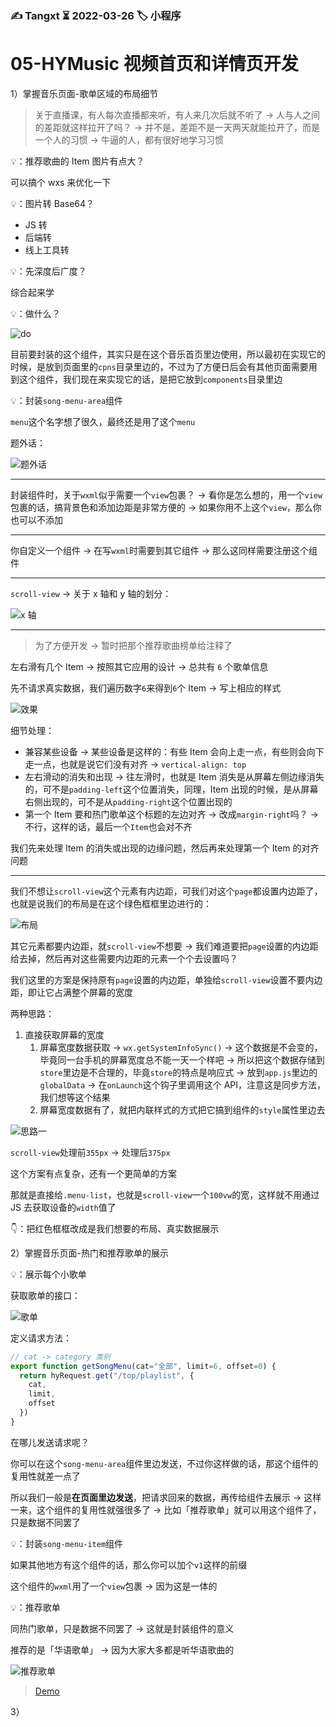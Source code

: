 ### ✍️ Tangxt ⏳ 2022-03-26 🏷️ 小程序

# 05-HYMusic 视频⾸⻚和详情⻚开发

1）掌握音乐页面-歌单区域的布局细节

> 关于直播课，有人每次直播都来听，有人来几次后就不听了 -> 人与人之间的差距就这样拉开了吗？ -> 并不是，差距不是一天两天就能拉开了，而是一个人的习惯 -> 牛逼的人，都有很好地学习习惯

💡：推荐歌曲的 Item 图片有点大？

可以搞个 wxs 来优化一下

💡：图片转 Base64？

- JS 转
- 后端转
- 线上工具转

💡：先深度后广度？

综合起来学

💡：做什么？

![do](assets/img/2022-03-26-17-44-10.png)

目前要封装的这个组件，其实只是在这个音乐首页里边使用，所以最初在实现它的时候，是放到页面里的`cpns`目录里边的，不过为了方便日后会有其他页面需要用到这个组件，我们现在来实现它的话，是把它放到`components`目录里边

💡：封装`song-menu-area`组件

`menu`这个名字想了很久，最终还是用了这个`menu`

题外话：

![题外话](assets/img/2022-03-26-17-49-29.png)

---

封装组件时，关于`wxml`似乎需要一个`view`包裹？ -> 看你是怎么想的，用一个`view`包裹的话，搞背景色和添加边距是非常方便的 -> 如果你用不上这个`view`，那么你也可以不添加

---

你自定义一个组件 -> 在写`wxml`时需要到其它组件 -> 那么这同样需要注册这个组件

---

`scroll-view` -> 关于 x 轴和 y 轴的划分：

![x 轴](assets/img/2022-03-26-17-59-04.png)

---

> 为了方便开发 -> 暂时把那个推荐歌曲榜单给注释了

左右滑有几个 Item -> 按照其它应用的设计 -> 总共有 `6` 个歌单信息

先不请求真实数据，我们遍历数字`6`来得到`6`个 Item -> 写上相应的样式

![效果](assets/img/2022-03-26-18-18-17.png)

细节处理：

- 兼容某些设备 -> 某些设备是这样的：有些 Item 会向上走一点，有些则会向下走一点，也就是说它们没有对齐 -> `vertical-align: top`
- 左右滑动的消失和出现 -> 往左滑时，也就是 Item 消失是从屏幕左侧边缘消失的，可不是`padding-left`这个位置消失，同理，Item 出现的时候，是从屏幕右侧出现的，可不是从`padding-right`这个位置出现的
- 第一个 Item 要和热门歌单这个标题的左边对齐 -> 改成`margin-right`吗？ -> 不行，这样的话，最后一个`Item`也会对不齐

我们先来处理 Item 的消失或出现的边缘问题，然后再来处理第一个 Item 的对齐问题

---

我们不想让`scroll-view`这个元素有内边距，可我们对这个`page`都设置内边距了，也就是说我们的布局是在这个绿色框框里边进行的：

![布局](assets/img/2022-03-26-18-32-06.png)

其它元素都要内边距，就`scroll-view`不想要 -> 我们难道要把`page`设置的内边距给去掉，然后再对这些需要内边距的元素一个个去设置吗？

我们这里的方案是保持原有`page`设置的内边距，单独给`scroll-view`设置不要内边距，即让它占满整个屏幕的宽度

两种思路：

1. 直接获取屏幕的宽度
   1. 屏幕宽度数据获取 -> `wx.getSystemInfoSync()` -> 这个数据是不会变的，毕竟同一台手机的屏幕宽度总不能一天一个样吧 -> 所以把这个数据存储到`store`里边是不合理的，毕竟`store`的特点是响应式 -> 放到`app.js`里边的`globalData` -> 在`onLaunch`这个钩子里调用这个 API，注意这是同步方法，我们想等这个结果
   2. 屏幕宽度数据有了，就把内联样式的方式把它搞到组件的`style`属性里边去

![思路一](assets/img/2022-03-26-18-54-34.png)

`scroll-view`处理前`355px` -> 处理后`375px`

这个方案有点复杂，还有一个更简单的方案

那就是直接给`.menu-list`，也就是`scroll-view`一个`100vw`的宽，这样就不用通过 JS 去获取设备的`width`值了

👇：把红色框框改成是我们想要的布局、真实数据展示

2）掌握音乐页面-热门和推荐歌单的展示

💡：展示每个小歌单

获取歌单的接口：

![歌单](assets/img/2022-03-26-19-36-35.png)

定义请求方法：

``` js
// cat -> category 类别
export function getSongMenu(cat="全部", limit=6, offset=0) {
  return hyRequest.get("/top/playlist", {
    cat,
    limit,
    offset
  })
}
```

在哪儿发送请求呢？

你可以在这个`song-menu-area`组件里边发送，不过你这样做的话，那这个组件的复用性就差一点了

所以我们一般是**在页面里边发送**，把请求回来的数据，再传给组件去展示 -> 这样一来，这个组件的复用性就强很多了 -> 比如「推荐歌单」就可以用这个组件了，只是数据不同罢了

💡：封装`song-menu-item`组件

如果其他地方有这个组件的话，那么你可以加个`v1`这样的前缀

这个组件的`wxml`用了一个`view`包裹 -> 因为这是一体的

💡：推荐歌单

同热门歌单，只是数据不同罢了 -> 这就是封装组件的意义

推荐的是「华语歌单」 -> 因为大家大多都是听华语歌曲的

![推荐歌单](assets/img/2022-03-26-21-10-50.png)

> [Demo](https://github.com/ppambler/QQMusic/commit/ea67d0c)

3）
